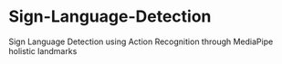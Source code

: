 # Sign-Language-Detection
Sign Language Detection using Action Recognition through MediaPipe holistic landmarks

